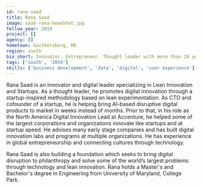 ```yaml
---
id: rana-saad
title: Rana Saad
image: saad-rana-headshot.jpg
fellow_year: 2019
project: []
agency: []
hometown: Gaithersburg, MD
region: south
bio_short: Innovator. Entrepreneur. Thought leader with more than 20 years of innovation and digital focused global experience, combining consulting and advisory with entrepreneurship and startups.
tags: ['south', '2019']
skills: ['business development', 'data', 'digital', 'user experience']
---
```


Rana Saad is an innovator and digital leader specializing in Lean Innovation and Startups. As a thought leader, he promotes digital innovation through a startup-inspired methodology based on lean experimentation. As CTO and cofounder of a startup, he is helping bring AI-based disruptive digital products to market in weeks instead of months. Prior to that, in his role as the North America Digital Innovation Lead at Accenture, he helped some of the largest corporations and organizations innovate like startups and at startup speed. He advises many early stage companies and has built digital innovation labs and programs at multiple organizations. He has experience in global entrepreneurship and connecting cultures through technology.

Rana Saad is also building a foundation which seeks to bring digital disruption to philanthropy and solve some of the world’s largest problems through technology and lean innovation. Rana holds a Master's and Bachelor's degree in Engineering from University of Maryland, College Park.
